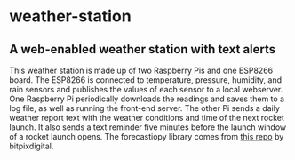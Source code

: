 # weather-station
## A web-enabled weather station with text alerts
This weather station is made up of two Raspberry Pis and one ESP8266 board. The ESP8266 is connected to temperature, pressure, humidity, and rain sensors and publishes the values of each sensor to a local webserver. One Raspberry Pi periodically downloads the readings and saves them to a log file, as well as running the front-end server. The other Pi sends a daily weather report text with the weather conditions and time of the next rocket launch. It also sends a text reminder five minutes before the launch window of a rocket launch opens.
The forecastiopy library comes from [this repo](https://github.com/bitpixdigital/forecastiopy3) by bitpixdigital.
